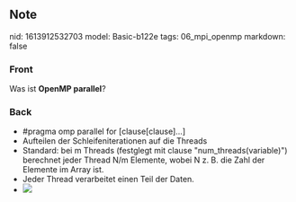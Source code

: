 ## Note
nid: 1613912532703
model: Basic-b122e
tags: 06_mpi_openmp
markdown: false

### Front
Was ist <b>OpenMP parallel</b>?

### Back
<div>
  <div>
    <ul>
      <li>#pragma omp parallel for [clause[clause]…]
      <li>Aufteilen der Schleifeniterationen auf die Threads
      <li>Standard: bei m Threads (festglegt mit clause
      "num_threads(variable)") berechnet jeder Thread N/m Elemente,
      wobei N z. B. die Zahl der Elemente im Array ist.
      <li>Jeder Thread verarbeitet einen Teil der Daten.
      <li><img src= 
      "paste-69539ecb91362276f1aac77533bf772bf28aaeab.jpg">
    </ul>
  </div>
</div>
